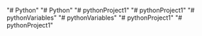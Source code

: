 "# Python" 
"# Python" 
"# pythonProject1" 
"# pythonProject1" 
"# pythonVariables" 
"# pythonVariables" 
"# pythonProject1" 
"# pythonProject1" 
